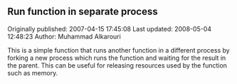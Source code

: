 ## Run function in separate process 
Originally published: 2007-04-15 17:45:08 
Last updated: 2008-05-04 12:48:23 
Author: Muhammad Alkarouri 
 
This is a simple function that runs another function in a different process by forking a new process which runs the function and waiting for the result in the parent. This can be useful for releasing resources used by the function such as memory.
